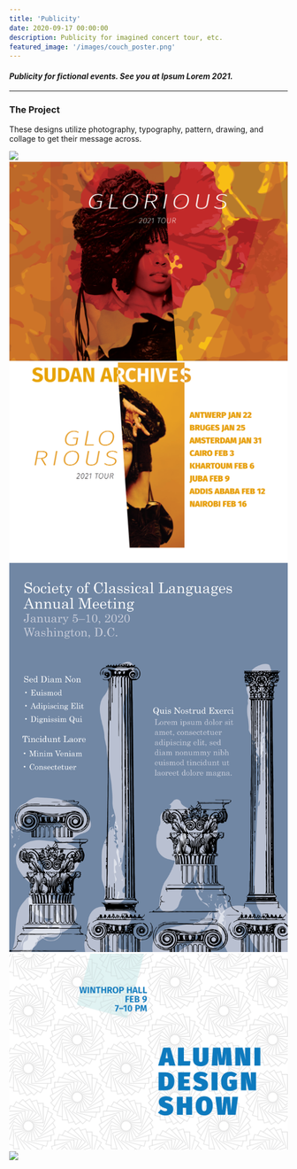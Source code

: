 ```yaml
---
title: 'Publicity'
date: 2020-09-17 00:00:00
description: Publicity for imagined concert tour, etc.
featured_image: '/images/couch_poster.png'
---
```



#### <i> Publicity for fictional events. See you at Ipsum Lorem 2021. </i>

---

### The Project

These designs utilize photography, typography, pattern, drawing, and collage to get their message across.

<div class="gallery" data-columns="4">
	<img src="/images/couch_poster.png">
	<img src="/images/sudan_archives_1.PNG">
	<img src= "/images/sudan_archives_2.PNG">
	<img src="/images/Wedgwood_poster_design.png">
	<img src="/images/alumni_design_show.PNG">
	<img src="/images/Lapland_mockup.png">

</div>
